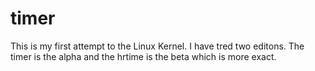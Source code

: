 # timer
This is my first attempt to the Linux Kernel. I have tred two editons.
The timer is the alpha and the hrtime is the beta which is more exact.
